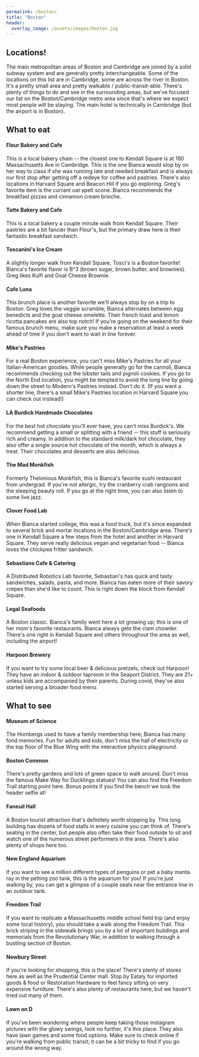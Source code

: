 ```yaml
---
permalink: /boston/
title: "Boston"
header:
  overlay_image: /assets/images/boston.jpg
---
```


## Locations!

The main metropolitan areas of Boston and Cambridge are joined by a solid subway system and are generally pretty interchangeable.  Some of the locations on this list are in Cambridge, some are across the river in Boston.  It's a pretty small area and pretty walkable / public-transit-able. There's plenty of things to do and see in the surrounding areas, but we've focused our list on the Boston/Cambridge metro area since that's where we expect most people will be staying.  The main hotel is technically in Cambridge (but the airport is in Boston).  

## What to eat

#### Flour Bakery and Cafe
This is a local bakery chain -- the closest one to Kendall Square is at 190 Massachusetts Ave in Cambridge.  This is the one Bianca would stop by on her way to class if she was running late and needed breakfast and is always our first stop after getting off a redeye for coffee and pastries.  There's also locations in Harvard Square and Beacon Hill if you go exploring.  Greg's favorite item is the currant oat spelt scone.  Bianca recommends the breakfast pizzas and cinnamon cream brioche.  

#### Tatte Bakery and Cafe
This is a local bakery a couple minute walk from Kendall Square.  Their pastries are a bit fancier than Flour's, but the primary draw here is their fantastic breakfast sandwich.

#### Toscanini's Ice Cream
A slightly longer walk from Kendall Square, Tosci's is a Boston favorite!  Bianca's favorite flavor is B^3 (brown sugar, brown butter, and brownies).  Greg likes Kulfi and Goat Cheese Brownie.

#### Cafe Luna
This brunch place is another favorite we'll always stop by on a trip to Boston.  Greg loves the veggie scramble; Bianca alternates between egg benedicts and the goat cheese omelette.  Their french toast and lemon ricotta pancakes are also top notch!  If you're going on the weekend for their famous brunch menu, make sure you make a reservation at least a week ahead of time if you don't want to wait in line forever.

#### Mike's Pastries
For a real Boston experience, you can't miss Mike's Pastries for all your Italian-American goodies.  While people generally go for the cannoli, Bianca recommends checking out the lobster tails and pignoli cookies.  If you go to the North End location, you might be tempted to avoid the long line by going down the street to Modern's Pastries instead.  Don't do it.  (If you want a shorter line, there's a small Mike's Pastries location in Harvard Square you can check out instead!)

#### LA Burdick Handmade Chocolates
For the best hot chocolate you'll ever have, you can't miss Burdick's.  We recommend getting a small or splitting with a friend -- this stuff is seriously rich and creamy.  In addition to the standard milk/dark hot chocolate, they also offer a single source hot chocolate of the month, which is always a treat.  Their chocolates and desserts are also delicious.

#### The Mad Monkfish
Formerly Thelonious Monkfish, this is Bianca's favorite sushi restaurant from undergrad.  If you're not allergic, try the cranberry crab rangoons and the sleeping beauty roll.  If you go at the right time, you can also listen to some live jazz.

#### Clover Food Lab
When Bianca started college, this was a food truck, but it's since expanded to several brick and mortar locations in the Boston/Cambridge area.  There's one in Kendall Square a few steps from the hotel and another in Harvard Square.  They serve really delicious vegan and vegetarian food -- Bianca loves the chickpea fritter sandwich.  

#### Sebastians Cafe & Catering
A Distributed Robotics Lab favorite, Sebastian's has quick and tasty sandwiches, salads, pasta, and more.  Bianca has eaten more of their savory crepes than she'd like to count.  This is right down the block from Kendall Square.

#### Legal Seafoods
A Boston classic.  Bianca's family went here a lot growing up; this is one of her mom's favorite restaurants.  Bianca always gets the clam chowder.  There's one right in Kendall Square and others throughout the area as well, including the airport!

#### Harpoon Brewery
If you want to try some local beer & delicious pretzels, check out Harpoon!  They have an indoor & outdoor taproom in the Seaport District.  They are 21+ unless kids are accompanied by their parents.  During covid, they've also started serving a broader food menu.




## What to see


#### Museum of Science
The Hombergs used to have a family membership here; Bianca has many fond memories.  Fun for adults and kids, don't miss the hall of electricity or the top floor of the Blue Wing with the interactive physics playground.


#### Boston Common
There's pretty gardens and lots of green space to walk around.  Don't miss the famous Make Way for Ducklings statues!  You can also find the Freedom Trail starting point here.  Bonus points if you find the bench we took the header selfie at!


#### Faneuil Hall
A Boston tourist attraction that's definitely worth stopping by.  This long building has dozens of food stalls in every cuisine you can think of.  There's seating in the center, but people also often take their food outside to sit and watch one of the numerous street performers in the area.  There's also plenty of shops here too.


#### New England Aquarium
If you want to see a million different types of penguins or pet a baby manta ray in the petting zoo tank, this is the aquarium for you!  If you're just walking by, you can get a glimpse of a couple seals near the entrance line in an outdoor tank.


#### Freedom Trail
If you want to replicate a Massachusetts middle school field trip (and enjoy some local history), you should take a walk along the Freedom Trail.  This brick striping in the sidewalk brings you by a lot of important buildings and memorials from the Revolutionary War, in addition to walking through a bustling section of Boston.

#### Newbury Street
If you're looking for shopping, this is the place!  There's plenty of stores here as well as the Prudential Center mall.  Stop by Eataly for imported goods & food or Restoration Hardware to feel fancy sitting on very expensive furniture.  There's also plenty of restaurants here, but we haven't tried out many of them.

#### Lawn on D
If you've been wondering where people keep taking those instagram pictures with the glowy swings, look no further, it's this place.  They also have lawn games and some food options.  Make sure to check online if you're walking from public transit; it can be a bit tricky to find if you go around the wrong way.